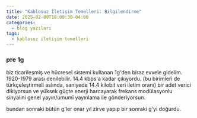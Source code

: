 ```yaml
---
title: "Kablosuz İletişim Temelleri: Bilgilendirme"
date: 2025-02-09T18:00:30-04:00
categories:
  - blog yazıları
tags:
  - kablosuz iletişim temelleri
---
```


### pre 1g
biz ticarileşmiş ve hücresel sistemi kullanan 1g'den biraz evvele gidelim.
1920-1979 arası denilebilir. 
14.4 kbps'a kadar çıkıyordu. (bu birimleri de türkçeleştirmeli aslında, saniyede 14.4 kilobit veri iletim oranı)
bir adet verici dikiyorsun ve yüksek güçte enerji harcayarak frekans modülasyonlu sinyalini genel yayın/umumî yayınlama ile gönderiyorsun.

bundan sonraki bütün g'ler onar yıl zirve yapıp bir sonraki g'yi doğurdu.